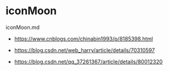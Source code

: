 # iconMoon

iconMoon.md



- <https://www.cnblogs.com/chinabin1993/p/8185398.html>

- <https://blog.csdn.net/web_harry/article/details/70310597>

- <https://blog.csdn.net/qq_37261367/article/details/80012320>

